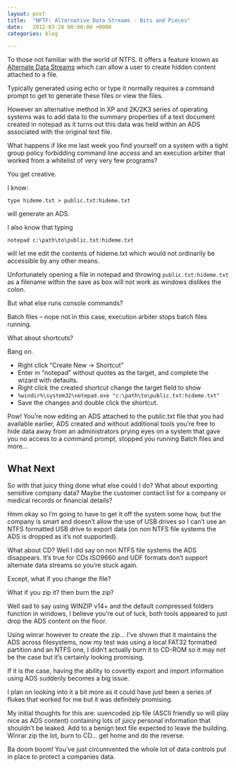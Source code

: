 ```yaml
---
layout: post
title:  "NFTF: Alternative Data Streams - Bits and Pieces"
date:   2012-03-28 00:00:00 +0000
categories: blog

---
```

To those not familiar with the world of NTFS. It offers a feature known as [Alternate Data Streams](http://en.wikipedia.org/wiki/NTFS#Alternate_data_streams_.28ADS.29) which can allow a user to create hidden content attached to a file.

Typically generated using echo or type it normally requires a command prompt to get to generate these files or view the files.

However an alternative method in XP and 2K/2K3 series of operating systems was to add data to the summary properties of a text document created in notepad as it turns out this data was held within an ADS associated with the original text file.

What happens if like me last week you find yourself on a system with a tight group policy forbidding command line access and an execution arbiter that worked from a whitelist of very very few programs?

You get creative.

I know:
```
type hideme.txt > public.txt:hideme.txt
```
will generate an ADS.

I also know that typing
```
notepad c:\path\to\public.txt:hideme.txt
```
will let me edit the contents of hideme.txt which would not ordinarily be accessible by any other means.

Unfortunately opening a file in notepad and throwing ```public.txt:hideme.txt``` as a filename within the save as box will not work as windows dislikes the colon.

But what else runs console commands?

Batch files – nope not in this case, execution arbiter stops batch files running.

What about shortcuts?

Bang on.

* Right click “Create New -> Shortcut”
* Enter in “notepad” without quotes as the target, and complete the wizard with defaults.
* Right click the created shortcut change the target field to show
* ```%windir%\system32\notepad.exe "c:\path\to\public.txt:hideme.txt"```
* Save the changes and double click the shortcut.

Pow! You’re now editing an ADS attached to the public.txt file that you had available earlier, ADS created and without additional tools you’re free to hide data away from an administrators prying eyes on a system that gave you no access to a command prompt, stopped you running Batch files and more…

## What Next

So with that juicy thing done what else could I do? What about exporting sensitive company data? Maybe the customer contact list for a company or medical records or financial details?

Hmm okay so I’m going to have to get it off the system some how, but the company is smart and doesn’t allow the use of USB drives so I can’t use an NTFS formatted USB drive to export data (on non NTFS file systems the ADS is dropped as it’s not supported).

What about CD? Well I did say on non NTFS file systems the ADS disappears. It’s true for CDs ISO9660 and UDF formats don’t support alternate data streams so you’re stuck again.

Except, what if you change the file?

What if you zip it? then burn the zip?

Well sad to say using WINZIP v14+ and the default compressed folders function in windows, I believe you’re out of luck, both tools appeared to just drop the ADS content on the floor.

Using winrar however to create the zip… I’ve shown that it maintains the ADS across filesystems, now my test was using a local FAT32 formatted partition and an NTFS one, I didn’t actually burn it to CD-ROM so it may not be the case but it’s certainly looking promising.

If it is the case, having the ability to covertly export and import information using ADS suddenly becomes a big issue.

I plan on looking into it a bit more as it could have just been a series of flukes that worked for me but it was definitely promising.

My initial thoughts for this are: uuencoded zip file (ASCII friendly so will play nice as ADS content) containing lots of juicy personal information that shouldn’t be leaked. Add to a benign text file expected to leave the building. Winrar zip the lot, burn to CD… get home and do the reverse.

Ba doom boom! You’ve just circumvented the whole lot of data controls put in place to protect a companies data.